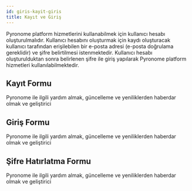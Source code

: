 ```yaml
---
id: giris-kayit-giris
title: Kayıt ve Giriş
---
```


<a id="aHeaderMenuAnchor" data-header-menu="Docs"></a>

Pyronome platform hizmetlerini kullanabilmek için kullanıcı hesabı oluşturulmalıdır. Kullanıcı hesabını oluşturmak için kaydı oluşturacak kullanıcı tarafından erişilebilen bir e-posta adresi (e-posta doğrulama gereklidir) ve şifre belirtilmesi istenmektedir. Kullanıcı hesabı oluşturulduktan sonra belirlenen şifre ile giriş yapılarak Pyronome platform hizmetleri kullanılabilmektedir.

## Kayıt Formu
Pyronome ile ilgili yardım almak, güncelleme ve yeniliklerden haberdar olmak ve geliştirici 

## Giriş Formu
Pyronome ile ilgili yardım almak, güncelleme ve yeniliklerden haberdar olmak ve geliştirici 

## Şifre Hatırlatma Formu
Pyronome ile ilgili yardım almak, güncelleme ve yeniliklerden haberdar olmak ve geliştirici 